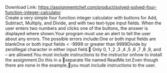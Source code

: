 Download Link: https://assignmentchef.com/product/solved-solved-four-function-integer-calculator
<br>
Create a very simple four function integer calculator with buttons for Add, Subtract, Multiply, and Divide, and with two text-type input fields. When the user enters two numbers and clicks one of the buttons, the answer is displayed where shown.Your program must use an alert to tell the user about any errors. The possible errors include:One or both input fields are blankOne or both input fields &lt; -9999 or greater than 9999Divide by zeroIllegal character in either input field.&#xb; Only 0, 1 ,2 ,3 ,4 ,5 ,6 ,7 ,8 ,9, and – are allowed.You must include instructions to the instructor onhow to install the assignment.Do this in a &#xb;separate file named ReadMe.txt.Even though there are none in the example,&#xb;you must include instructions to the user.